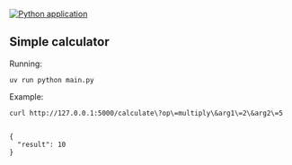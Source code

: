 [![Python application](https://github.com/okapusta/python-calculator/actions/workflows/python-app.yml/badge.svg)](https://github.com/okapusta/python-calculator/actions/workflows/python-app.yml)


Simple calculator
-----


Running:
```
uv run python main.py
```

Example:
```
curl http://127.0.0.1:5000/calculate\?op\=multiply\&arg1\=2\&arg2\=5


{
  "result": 10
}
```
